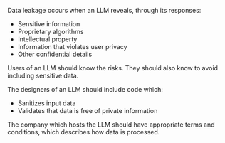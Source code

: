 
Data leakage occurs when an LLM reveals, through its responses:
- Sensitive information
- Proprietary algorithms
- Intellectual property
- Information that violates user privacy
- Other confidential details 

Users of an LLM should know the risks. They should also know to avoid including sensitive data.

The designers of an LLM should include code which:
- Sanitizes input data
- Validates that data is free of private information

The company which hosts the LLM should have appropriate terms and conditions, which describes how data is processed.
